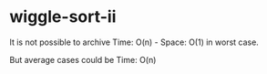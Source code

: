 # wiggle-sort-ii

It is not possible to archive Time: O(n) - Space: O(1) in worst case.

But average cases could be Time: O(n)

